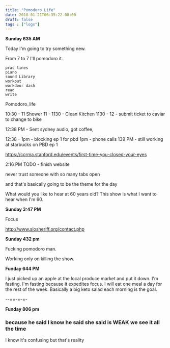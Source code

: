 ```yaml
---
title: "Pomodoro Life"
date: 2018-01-21T06:35:22-08:00
draft: false
tags : ["logs"]
---
```


**Sunday 635 AM**

Today I'm going to try something new.

From 7 to 7 I'll pomodoro it.

```
prac lines
piano
sound Library
workout
workdoor dash
read
write
```

Pomodoro_life

10:30 - 11 Shower
11 - 1130 - Clean Kitchen
1130 - 12 - submit ticket to caviar to change to bike  

12:38 PM - Sent sydney audio, got coffee,

12:38 - 1pm - blocking ep 1 for pbd
1pm - phone calls
139 PM - still working at starbucks on PBD ep 1

https://ccrma.stanford.edu/events/first-time-you-closed-your-eyes


2:16 PM
TODO - finish website


never trust someone with so many tabs open

and that's basically going to be the theme for the day

What would you like to hear at 60 years old?
This show is what I want to hear when I'm 60.


**Sunday 3:47 PM**


Focus

http://www.slosheriff.org/contact.php


**Sunday 432 pm**

Fucking pomodoro man.

Working only on killing the show.


**Funday 644 PM**

I just picked up an apple at the local produce market and put it down. I'm fasting.
I'm fasting because it expedites focus. I will eat one meal a day for the rest of the week. Basically a big keto salad each morning is the goal.


--==-=-=-

**Funday 806 pm**

### because he said I know he said she said is WEAK we see it all the time  


I know it's confusing but that's reality
